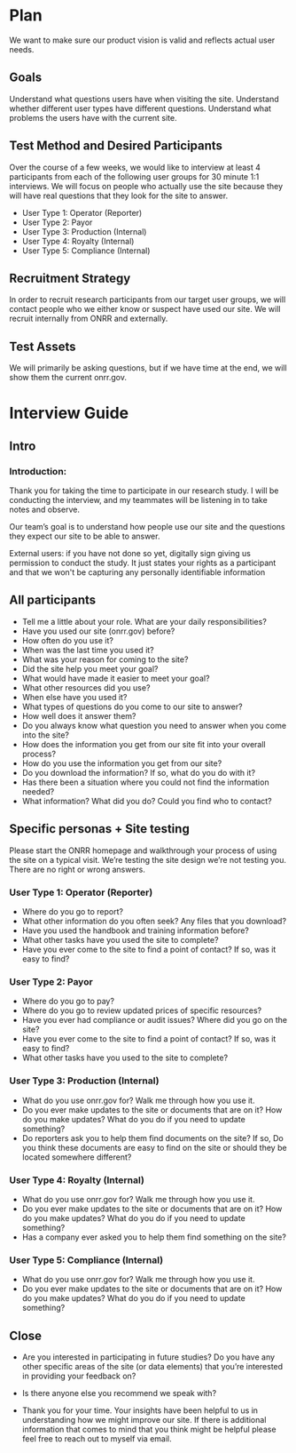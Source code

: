 # Plan
We want to make sure our product vision is valid and reflects actual user needs.   

## Goals
Understand what questions users have when visiting the site.
Understand whether different user types have different questions.
Understand what problems the users have with the current site.



## Test Method and Desired Participants
Over the course of a few weeks, we would like to interview at least 4 participants from each of the following user groups for 30 minute 1:1 interviews. We will focus on people who actually use the site because they will have real questions that they look for the site to answer.
* User Type 1: Operator (Reporter)
* User Type 2: Payor
* User Type 3: Production (Internal)  
* User Type 4: Royalty (Internal)
* User Type 5: Compliance (Internal)

## Recruitment Strategy
In order to recruit research participants from our target user groups, we will contact people who we either know or suspect have used our site. We will recruit internally from ONRR and externally.

## Test Assets

We will primarily be asking questions, but if we have time at the end, we will show them the current onrr.gov.

# Interview Guide

## Intro

### Introduction:
Thank you for taking the time to participate in our research study. I will be conducting the interview, and my teammates will be listening in to take notes and observe.

Our team’s goal is to understand how people use our site and the questions they expect our site to be able to answer.  

External users: if you have not done so yet, digitally sign giving us permission to conduct the study. It just states your rights as a participant and that we won't be capturing any personally identifiable information

## All participants
* Tell me a little about your role. What are your daily responsibilities?  
* Have you used our site (onrr.gov) before?
* How often do you use it?
* When was the last time you used it?
* What was your reason for coming to the site?
* Did the site help you meet your goal?
* What would have made it easier to meet your goal?
* What other resources did you use?
* When else have you used it?
* What types of questions do you come to our site to answer?  
* How well does it answer them?
* Do you always know what question you need to answer when you come into the site?
* How does the information you get from our site fit into your overall process?
* How do you use the information you get from our site?
* Do you download the information? If so, what do you do with it?
* Has there been a situation where you could not find the information needed?
* What information? What did you do? Could you find who to contact?

## Specific personas + Site testing
Please start the ONRR homepage and walkthrough your process of using the site on a typical visit. We’re testing the site design we’re not testing you. There are no right or wrong answers.  
### User Type 1: Operator (Reporter)
* Where do you go to report?
* What other information do you often seek? Any files that you download?
* Have you used the handbook and training information before?
* What other tasks have you used the site to complete?
* Have you ever come to the site to find a point of contact? If so, was it easy to find?
### User Type 2: Payor
* Where do you go to pay?
* Where do you go to review updated prices of specific resources?
* Have you ever had compliance or audit issues? Where did you go on the site?
* Have you ever come to the site to find a point of contact? If so, was it easy to find?
* What other tasks have you used to the site to complete?
### User Type 3: Production (Internal)  
* What do you use onrr.gov for? Walk me through how you use it.
* Do you ever make updates to the site or documents that are on it? How do you make updates? What do you do if you need to update something?
* Do reporters ask you to help them find documents on the site? If so, Do you think these documents are easy to find on the site or should they be located somewhere different?
### User Type 4: Royalty (Internal)
* What do you use onrr.gov for? Walk me through how you use it.
* Do you ever make updates to the site or documents that are on it? How do you make updates? What do you do if you need to update something?
* Has a company ever asked you to help them find something on the site?
### User Type 5: Compliance (Internal)
* What do you use onrr.gov for? Walk me through how you use it.
* Do you ever make updates to the site or documents that are on it? How do you make updates? What do you do if you need to update something?  

## Close
* Are you interested in participating in future studies? Do you have any other specific areas of the site (or data elements) that you’re interested in providing your feedback on?

* Is there anyone else you recommend we speak with?

* Thank you for your time. Your insights have been helpful to us in understanding how we might improve our site. If there is additional information that comes to mind that you think might be helpful please feel free to reach out to myself via email.
